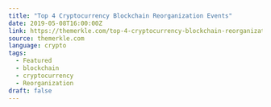 ```yaml
---
title: "Top 4 Cryptocurrency Blockchain Reorganization Events"
date: 2019-05-08T16:00:00Z
link: https://themerkle.com/top-4-cryptocurrency-blockchain-reorganization-events/?utm_medium=RSS&utm_source=news.12bit.vn
source: themerkle.com
language: crypto
tags:
  - Featured
  - blockchain
  - cryptocurrency
  - Reorganization
draft: false
---
```

